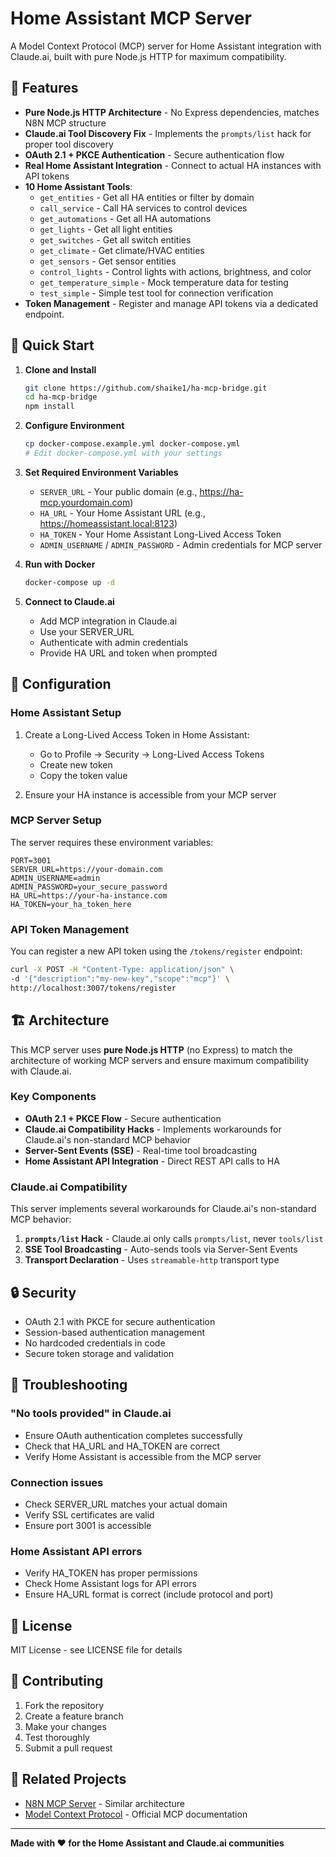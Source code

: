 # Home Assistant MCP Server

A Model Context Protocol (MCP) server for Home Assistant integration with Claude.ai, built with pure Node.js HTTP for maximum compatibility.

## 🎉 Features

- **Pure Node.js HTTP Architecture** - No Express dependencies, matches N8N MCP structure
- **Claude.ai Tool Discovery Fix** - Implements the `prompts/list` hack for proper tool discovery
- **OAuth 2.1 + PKCE Authentication** - Secure authentication flow
- **Real Home Assistant Integration** - Connect to actual HA instances with API tokens
- **10 Home Assistant Tools**:
  - `get_entities` - Get all HA entities or filter by domain
  - `call_service` - Call HA services to control devices
  - `get_automations` - Get all HA automations
  - `get_lights` - Get all light entities
  - `get_switches` - Get all switch entities
  - `get_climate` - Get climate/HVAC entities
  - `get_sensors` - Get sensor entities
  - `control_lights` - Control lights with actions, brightness, and color
  - `get_temperature_simple` - Mock temperature data for testing
  - `test_simple` - Simple test tool for connection verification
- **Token Management** - Register and manage API tokens via a dedicated endpoint.

## 🚀 Quick Start

1. **Clone and Install**
   ```bash
   git clone https://github.com/shaike1/ha-mcp-bridge.git
   cd ha-mcp-bridge
   npm install
   ```

2. **Configure Environment**
   ```bash
   cp docker-compose.example.yml docker-compose.yml
   # Edit docker-compose.yml with your settings
   ```

3. **Set Required Environment Variables**
   - `SERVER_URL` - Your public domain (e.g., https://ha-mcp.yourdomain.com)
   - `HA_URL` - Your Home Assistant URL (e.g., https://homeassistant.local:8123)
   - `HA_TOKEN` - Your Home Assistant Long-Lived Access Token
   - `ADMIN_USERNAME` / `ADMIN_PASSWORD` - Admin credentials for MCP server

4. **Run with Docker**
   ```bash
   docker-compose up -d
   ```

5. **Connect to Claude.ai**
   - Add MCP integration in Claude.ai
   - Use your SERVER_URL
   - Authenticate with admin credentials
   - Provide HA URL and token when prompted

## 🔧 Configuration

### Home Assistant Setup

1. Create a Long-Lived Access Token in Home Assistant:
   - Go to Profile → Security → Long-Lived Access Tokens
   - Create new token
   - Copy the token value

2. Ensure your HA instance is accessible from your MCP server

### MCP Server Setup

The server requires these environment variables:

```env
PORT=3001
SERVER_URL=https://your-domain.com
ADMIN_USERNAME=admin
ADMIN_PASSWORD=your_secure_password
HA_URL=https://your-ha-instance.com
HA_TOKEN=your_ha_token_here
```

### API Token Management

You can register a new API token using the `/tokens/register` endpoint:

```bash
curl -X POST -H "Content-Type: application/json" \
-d '{"description":"my-new-key","scope":"mcp"}' \
http://localhost:3007/tokens/register
```

## 🏗️ Architecture

This MCP server uses **pure Node.js HTTP** (no Express) to match the architecture of working MCP servers and ensure maximum compatibility with Claude.ai.

### Key Components

- **OAuth 2.1 + PKCE Flow** - Secure authentication
- **Claude.ai Compatibility Hacks** - Implements workarounds for Claude.ai's non-standard MCP behavior
- **Server-Sent Events (SSE)** - Real-time tool broadcasting
- **Home Assistant API Integration** - Direct REST API calls to HA

### Claude.ai Compatibility

This server implements several workarounds for Claude.ai's non-standard MCP behavior:

1. **`prompts/list` Hack** - Claude.ai only calls `prompts/list`, never `tools/list`
2. **SSE Tool Broadcasting** - Auto-sends tools via Server-Sent Events
3. **Transport Declaration** - Uses `streamable-http` transport type

## 🔒 Security

- OAuth 2.1 with PKCE for secure authentication
- Session-based authentication management
- No hardcoded credentials in code
- Secure token storage and validation

## 🐛 Troubleshooting

### "No tools provided" in Claude.ai
- Ensure OAuth authentication completes successfully
- Check that HA_URL and HA_TOKEN are correct
- Verify Home Assistant is accessible from the MCP server

### Connection issues
- Check SERVER_URL matches your actual domain
- Verify SSL certificates are valid
- Ensure port 3001 is accessible

### Home Assistant API errors
- Verify HA_TOKEN has proper permissions
- Check Home Assistant logs for API errors
- Ensure HA_URL format is correct (include protocol and port)

## 📝 License

MIT License - see LICENSE file for details

## 🤝 Contributing

1. Fork the repository
2. Create a feature branch
3. Make your changes
4. Test thoroughly
5. Submit a pull request

## 🔗 Related Projects

- [N8N MCP Server](https://github.com/your-org/n8n-mcp) - Similar architecture
- [Model Context Protocol](https://github.com/anthropics/model-context-protocol) - Official MCP documentation

---

**Made with ❤️ for the Home Assistant and Claude.ai communities**
